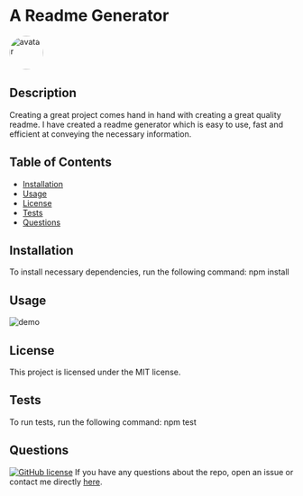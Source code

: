 # A Readme Generator
<img src="https://avatars.githubusercontent.com/u/73988543?v=4" alt="avatar" style="border-radius: 36px" width="60" />

## Description
Creating a great project comes hand in hand with creating a great quality readme. I have created a readme generator which is easy to use, fast and efficient at conveying the necessary information.
## Table of Contents 
* [Installation](#installation)
* [Usage](#usage)
* [License](#license)
* [Tests](#tests)
* [Questions](#questions)
## Installation
To install necessary dependencies, run the following command:
npm install
## Usage
<img src="./ReadmeGenerator/demo.mov" alt="demo">

## License
This project is licensed under the MIT license.
## Tests
To run tests, run the following command:
npm test
## Questions
[![GitHub license](https://img.shields.io/badge/GitHubUser-LindaHlubi-orange)](https://api.github.com/users/LindaHlubi)
If you have any questions about the repo, open an issue or contact me directly [here](https://api.github.com/users/LindaHlubi).